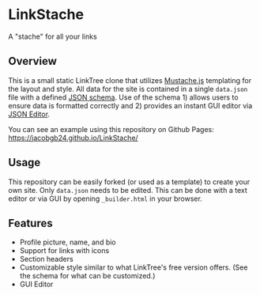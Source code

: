 # LinkStache
A "stache" for all your links

## Overview
This is a small static LinkTree clone that utilizes [Mustache.js](https://github.com/janl/mustache.js/) templating for the layout and style.
All data for the site is contained in a single `data.json` file with a defined [JSON schema](https://json-schema.org/).
Use of the schema 1) allows users to ensure data is formatted correctly and 2) provides an instant GUI editor via [JSON Editor](https://github.com/json-editor/json-editor).

You can see an example using this repository on Github Pages: https://jacobgb24.github.io/LinkStache/

## Usage
This repository can be easily forked (or used as a template) to create your own site.
Only `data.json` needs to be edited.
This can be done with a text editor or via GUI by opening `_builder.html` in your browser.

## Features
* Profile picture, name, and bio
* Support for links with icons
* Section headers
* Customizable style similar to what LinkTree's free version offers. (See the schema for what can be customized.)
* GUI Editor
